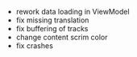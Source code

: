 - rework data loading in ViewModel
- fix missing translation
- fix buffering of tracks
- change content scrim color
- fix crashes